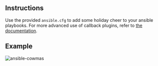 ## Instructions

Use the provided `ansible.cfg` to add some holiday cheer to your ansible
playbooks.  For more advanced use of callback plugins, refer to [the
documentation](https://docs.ansible.com/ansible/devel/plugins/callback.html#enabling-callback-plugins).

## Example

![ansible-cowmas](https://user-images.githubusercontent.com/1051173/34011677-e31e6aae-e0de-11e7-801b-454d6fab716f.gif)
